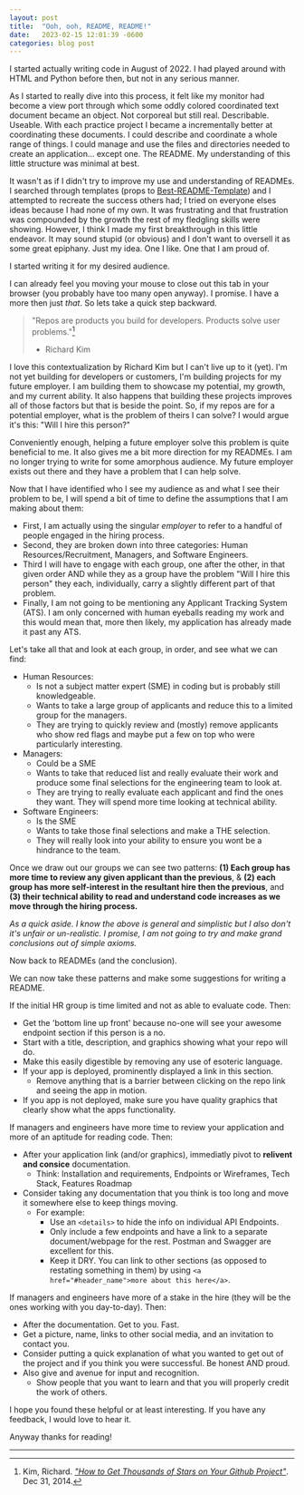 ```yaml
---
layout: post
title:  "Ooh, ooh, README, README!"
date:   2023-02-15 12:01:39 -0600
categories: blog post
---
```


I started actually writing code in August of 2022. I had played around with HTML and Python before then, but not in any serious manner.

As I started to really dive into this process, it felt like my monitor had become a view port through which some oddly colored coordinated text document became an object. Not corporeal but still real. Describable. Useable. With each practice project I became a incrementally better at coordinating these documents. I could describe and coordinate a whole range of things. I could manage and use the files and directories needed to create an application... except one. The README. My understanding of this little structure was minimal at best.

It wasn't as if I didn't try to improve my use and understanding of READMEs. I searched through templates (props to [Best-README-Template](https://github.com/othneildrew/Best-README-Template)) and I attempted to recreate the success others had; I tried on everyone elses ideas because I had none of my own. It was frustrating and that frustration was compounded by the growth the rest of my fledgling skills were showing. However, I think I made my first breakthrough in this little endeavor. It may sound stupid (or obvious) and I don't want to oversell it as some great epiphany. Just my idea. One I like. One that I am proud of.

I started writing it for my desired audience.

I can already feel you moving your mouse to close out this tab in your browser (you probably have too many open anyway). I promise. I have a more then just *that*. So lets take a quick step backward.

> "Repos are products you build for developers. Products solve user problems."[^1]
> - Richard Kim

I love this contextualization by Richard Kim but I can't live up to it (yet). I'm not yet building for developers or customers, I'm building projects for my future employer. I am building them to showcase my potential, my growth, and my current ability. It also happens that building these projects improves all of those factors but that is beside the point. So, if my repos are for a potential employer, what is the problem of theirs I can solve? I would argue it's this: "Will I hire this person?"

Conveniently enough, helping a future employer solve this problem is quite beneficial to me. It also gives me a bit more direction for my READMEs. I am no longer trying to write for some amorphous audience. My future employer exists out there and they have a problem that I can help solve.

Now that I have identified who I see my audience as and what I see their problem to be, I will spend a bit of time to define the assumptions that I am making about them:
- First, I am actually using the singular *employer* to refer to a handful of people engaged in the hiring process.
- Second, they are broken down into three categories: Human Resources/Recruitment, Managers, and Software Engineers.
- Third I will have to engage with each group, one after the other, in that given order AND while they as a group have the problem "Will I hire this person" they each, individually, carry a slightly different part of that problem.
- Finally, I am not going to be mentioning any Applicant Tracking System (ATS). I am only concerned with human eyeballs reading my work and this would mean that, more then likely, my application has already made it past any ATS.

Let's take all that and look at each group, in order, and see what we can find:

- Human Resources:
    - Is not a subject matter expert (SME) in coding but is probably still knowledgeable.
    - Wants to take a large group of applicants and reduce this to a limited group for the managers.
    - They are trying to quickly review and (mostly) remove applicants who show red flags and maybe put a few on top who were particularly interesting.
- Managers:
    - Could be a SME
    - Wants to take that reduced list and really evaluate their work and produce some final selections for the engineering team to look at.
    - They are trying to really evaluate each applicant and find the ones they want. They will spend more time looking at technical ability.
- Software Engineers:
    - Is the SME
    - Wants to take those final selections and make a THE selection.
    - They will really look into your ability to ensure you wont be a hindrance to the team.

Once we draw out our groups we can see two patterns: **(1) Each group has more time to review any given applicant than the previous**, & **(2) each group has more self-interest in the resultant hire then the previous**, and **(3) their technical ability to read and understand code increases as we move through the hiring process.**

*As a quick aside. I know the above is general and simplistic but I also don't it's unfair or un-realistic. I promise, I am not going to try and make grand conclusions out of simple axioms.*

Now back to READMEs (and the conclusion).

We can now take these patterns and make some suggestions for writing a README.

If the initial HR group is time limited and not as able to evaluate code. Then:
- Get the 'bottom line up front' because no-one will see your awesome endpoint section if this person is a no.
- Start with a title, description, and graphics showing what your repo will do.
- Make this easily digestible by removing any use of esoteric language.
- If your app is deployed, prominently displayed a link in this section.
  - Remove anything that is a barrier between clicking on the repo link and seeing the app in motion.
- If you app is not deployed, make sure you have quality graphics that clearly show what the apps functionality.

If managers and engineers have more time to review your application and more of an aptitude for reading code. Then:
- After your application link (and/or graphics), immediatly pivot to **relivent and consice** documentation.
  - Think: Installation and requirements, Endpoints or Wireframes, Tech Stack, Features Roadmap
- Consider taking any documentation that you think is too long and move it somewhere else to keep things moving.
  - For example:
    - Use an `<details>` to hide the info on individual API Endpoints.
    - Only include a few endpoints and have a link to a separate document/webpage for the rest. Postman and Swagger are excellent for this.
    - Keep it DRY. You can link to other sections (as opposed to restating something in them) by using `<a href="#header_name">more about this here</a>`.

If managers and engineers have more of a stake in the hire (they will be the ones working with you day-to-day). Then:
- After the documentation. Get to you. Fast.
- Get a picture, name, links to other social media, and an invitation to contact you.
- Consider putting a quick explanation of what you wanted to get out of the project and if you think you were successful. Be honest AND proud.
- Also give and avenue for input and recognition.
  - Show people that you want to learn and that you will properly credit the work of others.

I hope you found these helpful or at least interesting. If you have any feedback, I would love to hear it.

Anyway thanks for reading!

---

[^1]: Kim, Richard. [*"How to Get Thousands of Stars on Your Github Project"*](https://blog.cwrichardkim.com/how-to-get-hundreds-of-stars-on-your-github-project-345b065e20a2). Dec 31, 2014.
